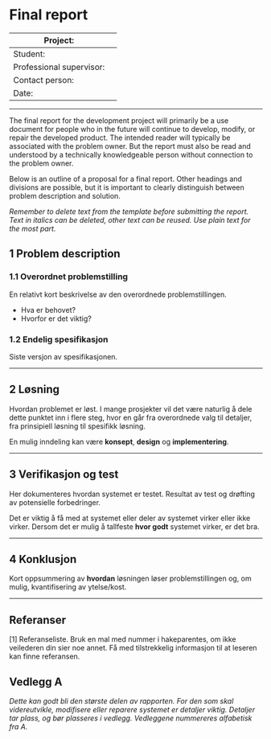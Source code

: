 # Final report

| Project:                |                              |
|-------------------------|------------------------------|
| Student:                |                              |
| Professional supervisor:|                              |
| Contact person:         |                              |
| Date:                   |                              |

---

The final report for the development project will primarily be a use document for people who in the future will continue to develop, modify, or repair the developed product. The intended reader will typically be associated with the problem owner. But the report must also be read and understood by a technically knowledgeable person without connection to the problem owner.

Below is an outline of a proposal for a final report. Other headings and divisions are possible, but it is important to clearly distinguish between problem description and solution.

_Remember to delete text from the template before submitting the report. Text in italics can be deleted, other text can be reused. Use plain text for the most part._

## 1 Problem description

### 1.1 Overordnet problemstilling

En relativt kort beskrivelse av den overordnede problemstillingen.

- Hva er behovet?
- Hvorfor er det viktig?

### 1.2 Endelig spesifikasjon

Siste versjon av spesifikasjonen.

---

## 2 Løsning

Hvordan problemet er løst. I mange prosjekter vil det være naturlig å dele dette punktet inn i flere steg, hvor en går fra overordnede valg til detaljer, fra prinsipiell løsning til spesifikk løsning. 

En mulig inndeling kan være **konsept**, **design** og **implementering**.

---

## 3 Verifikasjon og test

Her dokumenteres hvordan systemet er testet. Resultat av test og drøfting av potensielle forbedringer. 

Det er viktig å få med at systemet eller deler av systemet virker eller ikke virker. Dersom det er mulig å tallfeste **hvor godt** systemet virker, er det bra.

---

## 4 Konklusjon

Kort oppsummering av **hvordan** løsningen løser problemstillingen og, om mulig, kvantifisering av ytelse/kost.

---

## Referanser

[1] Referanseliste. Bruk en mal med nummer i hakeparentes, om ikke veilederen din sier noe annet. Få med tilstrekkelig informasjon til at leseren kan finne referansen.

## Vedlegg A

*Dette kan godt bli den største delen av rapporten. For den som skal videreutvikle, modifisere eller reparere systemet er detaljer viktig. Detaljer tar plass, og bør plasseres i vedlegg. Vedleggene nummereres alfabetisk fra A.*